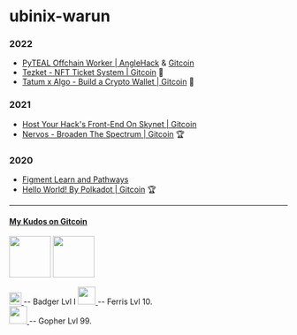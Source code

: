 # ubinix-warun 


### 2022
* [PyTEAL Offchain Worker | AngleHack](https://github.com/ubinix-warun/pyteal-offchain-worker) & [Gitcoin](https://github.com/ubinix-warun/algorand-offchain-worker)
* [Tezket - NFT Ticket System | Gitcoin](https://gist.github.com/ubinix-warun/fe48b4e72457b59cb01a732b6abde4c0) 🥈
* [Tatum x Algo - Build a Crypto Wallet | Gitcoin](https://github.com/ubinix-warun/react-algomask) 🥇

### 2021
* [Host Your Hack's Front-End On Skynet | Gitcoin](https://github.com/ubinix-warun/venus-protocol-interface-skynet)
* [Nervos - Broaden The Spectrum | Gitcoin](https://gist.github.com/ubinix-warun/8727840845d6305cc4239c5bee68b6d7) 🏆

### 2020
* [Figment Learn and Pathways](https://gist.github.com/ubinix-warun/c913de919602deadad0e80e03a8f1589)
* [Hello World! By Polkadot | Gitcoin](https://gist.github.com/ubinix-warun/09554b22e899fcd913a3773a80d69430) 🏆

----

#### [My Kudos on Gitcoin](https://gitcoin.co/ubinix-warun/kudos/)

<a href="https://blockscout.com/xdai/mainnet/tx/0x03ace0431753f65962d6fd7451d74dd6b2dfb9e43aed70924e852b806ce27b9e" ><img src="https://gitcoin-storage-fz4cb2.s3-us-west-2.amazonaws.com/media/uploads/81e85bb2-8ccd-4510-af97-7ac9532b979b_kudos.svg" width="75" height="75"></a> <a href="https://polkadot.network/blog/hello-world-by-polkadot-take-the-challenge/" ><img src="https://gitcoin-storage-fz4cb2.s3-us-west-2.amazonaws.com/media/uploads/5acd587e-87d0-49c3-a781-60132478e6f0_HW_Kudos%20(1).svg" width="75" height="75"> </a>

<a href="https://bitcoin.org/en/" ><img src="https://sett-vision.s3-us-west-2.amazonaws.com/assets/yellow_hat_badger.png" height="22"> </a> -- Badger Lvl I
<a href="https://www.rust-lang.org/" ><img src="https://rustacean.net/assets/rustacean-flat-happy.png" width="32"> </a> -- Ferris Lvl 10. <br/>
<a href="https://go.dev/" ><img src="https://upload.wikimedia.org/wikipedia/commons/d/df/Go_gopher_app_engine_color.jpg" width="32"> </a> -- Gopher Lvl 99.

